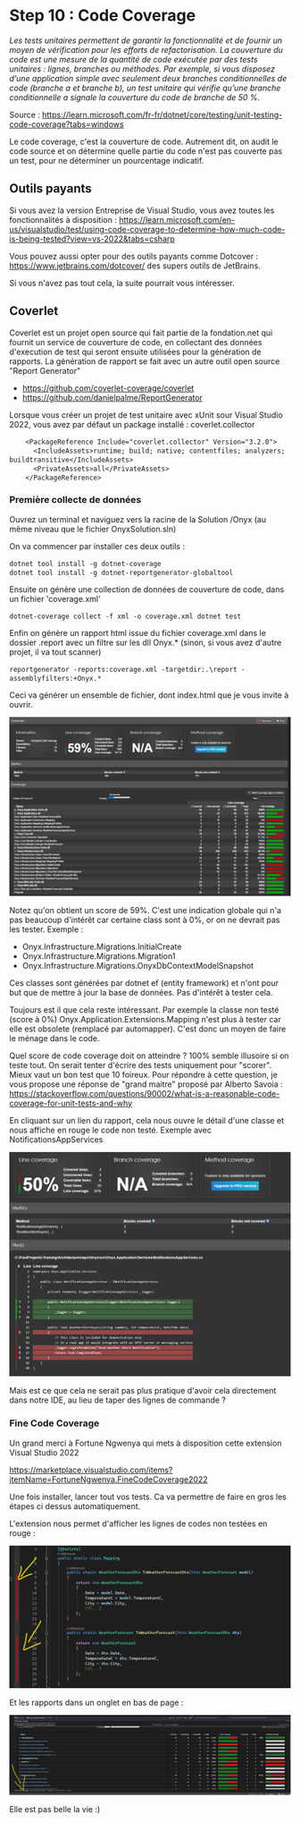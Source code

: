 # Step 10 : Code Coverage


*Les tests unitaires permettent de garantir la fonctionnalité et de fournir un moyen de vérification pour les efforts de refactorisation. La couverture du code est une mesure de la quantité de code exécutée par des tests unitaires : lignes, branches ou méthodes. Par exemple, si vous disposez d’une application simple avec seulement deux branches conditionnelles de code (branche a et branche b), un test unitaire qui vérifie qu’une branche conditionnelle a signale la couverture du code de branche de 50 %.*

 Source : https://learn.microsoft.com/fr-fr/dotnet/core/testing/unit-testing-code-coverage?tabs=windows

Le code coverage, c'est la couverture de code. Autrement dit, on audit le code source et on détermine quelle partie du code n'est pas couverte pas un test, pour ne déterminer un pourcentage indicatif.

 
## Outils payants

Si vous avez la version Entreprise de Visual Studio, vous avez toutes les fonctionnalités à disposition :
https://learn.microsoft.com/en-us/visualstudio/test/using-code-coverage-to-determine-how-much-code-is-being-tested?view=vs-2022&tabs=csharp

Vous pouvez aussi opter pour des outils payants comme Dotcover : https://www.jetbrains.com/dotcover/ des supers outils de JetBrains. 

Si vous n'avez pas tout cela, la suite pourrait vous intéresser.

## Coverlet

Coverlet est un projet open source qui fait partie de la fondation.net qui fournit un service de couverture de code, en collectant des données d'execution de test qui seront ensuite utilisées pour la génération de rapports. La génération de rapport se fait avec un autre outil open source "Report Generator"

- https://github.com/coverlet-coverage/coverlet
- https://github.com/danielpalme/ReportGenerator

Lorsque vous créer un projet de test unitaire avec xUnit sour Visual Studio 2022, vous avez par défaut un package installé : coverlet.collector

```
    <PackageReference Include="coverlet.collector" Version="3.2.0">
      <IncludeAssets>runtime; build; native; contentfiles; analyzers; buildtransitive</IncludeAssets>
      <PrivateAssets>all</PrivateAssets>
    </PackageReference>
```

### Première collecte de données

Ouvrez un terminal et naviguez vers la racine de la Solution /Onyx (au même niveau que le fichier OnyxSolution.sln) 

On va commencer par installer ces deux outils :

```
dotnet tool install -g dotnet-coverage
dotnet tool install -g dotnet-reportgenerator-globaltool
```
Ensuite on génère une collection de données de couverture de code, dans un fichier 'coverage.xml' 

 ```
dotnet-coverage collect -f xml -o coverage.xml dotnet test 
```

Enfin on génère un rapport html issue du fichier coverage.xml dans le dossier .report avec un filtre sur les dll Onyx.* (sinon, si vous avez d'autre projet, il va tout scanner)

```
reportgenerator -reports:coverage.xml -targetdir:.\report -assemblyfilters:+Onyx.*
```

Ceci va générer un ensemble de fichier, dont index.html que je vous invite à ouvrir.


![](../images/coverletreport.png)

Notez qu'on obtient un score de 59%. C'est une indication globale qui n'a pas beaucoup d'intérêt car certaine class sont à 0%, or on ne devrait pas les tester. Exemple :
- Onyx.Infrastructure.Migrations.InitialCreate	
- Onyx.Infrastructure.Migrations.Migration1
- Onyx.Infrastructure.Migrations.OnyxDbContextModelSnapshot 
  
Ces classes sont générées par dotnet ef (entity framework) et n'ont pour but que de mettre à jour la base de données. Pas d'intérêt à tester cela.

Toujours est il que cela reste intéressant. Par exemple la classe non testé (score à 0%) Onyx.Application.Extensions.Mapping n'est plus à tester car elle est obsolete (remplacé par automapper). C'est donc un moyen de faire le ménage dans le code. 

Quel score de code coverage doit on atteindre ? 100% semble illusoire si on teste tout. On serait tenter d'écrire des tests uniquement pour "scorer". Mieux vaut un bon test que 10 foireux. Pour répondre à cette question, je vous propose une réponse de "grand maitre" proposé par Alberto Savoia : https://stackoverflow.com/questions/90002/what-is-a-reasonable-code-coverage-for-unit-tests-and-why

En cliquant sur un lien du rapport, cela nous ouvre le détail d'une classe et nous affiche en rouge le code non testé. Exemple avec NotificationsAppServices

![](../images/CoverageNotificationsAppServices.png)

Mais est ce que cela ne serait pas plus pratique d'avoir cela directement dans notre IDE, au lieu de taper des lignes de commande ?

### Fine Code Coverage

Un grand merci à Fortune Ngwenya qui mets à disposition cette extension Visual Studio 2022

https://marketplace.visualstudio.com/items?itemName=FortuneNgwenya.FineCodeCoverage2022

Une fois installer, lancer tout vos tests. Ca va permettre de faire en gros les étapes ci dessus automatiquement.

L'extension nous permet d'afficher les lignes de codes non testées en rouge :

![](../images/FineCodeCoverageHighlights.png)

Et les rapports dans un onglet en bas de page :

![](../images/FineCodeCoverageReports.png)

Elle est pas belle la vie :) 


